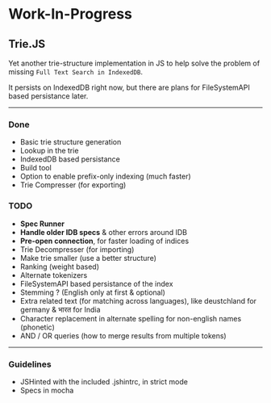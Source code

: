 # Work-In-Progress

## Trie.JS

Yet another trie-structure implementation in JS to help solve the problem of missing `Full Text Search in IndexedDB`.

It persists on IndexedDB right now, but there are plans for FileSystemAPI based persistance later.

---

### Done

* Basic trie structure generation
* Lookup in the trie
* IndexedDB based persistance
* Build tool
* Option to enable prefix-only indexing (much faster)
* Trie Compresser (for exporting)

### TODO

* **Spec Runner**
* **Handle older IDB specs** & other errors around IDB
* **Pre-open connection**, for faster loading of indices
* Trie Decompresser (for importing)
* Make trie smaller (use a better structure)
* Ranking (weight based)
* Alternate tokenizers
* FileSystemAPI based persistance of the index
* Stemming ? (English only at first & optional)
* Extra related text (for matching across languages), like deustchland for germany & भारत for India
* Character replacement in alternate spelling for non-english names (phonetic)
* AND / OR queries (how to merge results from multiple tokens)

---

### Guidelines ###

* JSHinted with the included .jshintrc, in strict mode
* Specs in mocha